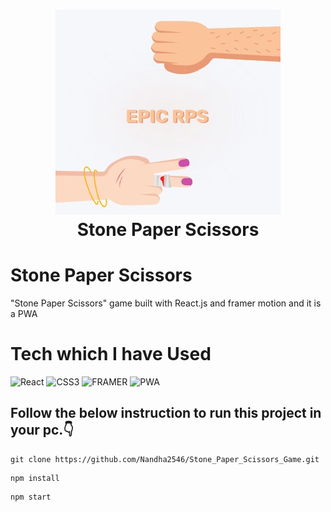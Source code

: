 <div align="center">
      <h1> <img src="./src/assets/start_img.jpeg"><br/>Stone Paper Scissors</h1>
</div>

# Stone Paper Scissors

"Stone Paper Scissors" game built with React.js and framer motion and it is a PWA

# Tech which I have Used

![React](https://img.shields.io/badge/react-%2320232a.svg?style=for-the-badge&logo=react&logoColor=%2361DAFB)
![CSS3](https://img.shields.io/badge/css3-%231572B6.svg?style=for-the-badge&logo=css3&logoColor=white)
![FRAMER](https://img.shields.io/badge/Framer-a2e?style=for-the-badge&logo=framer)
![PWA](https://img.shields.io/badge/PWA-F6C915?style=for-the-badge&logo=pwa&logoColor=black)

## Follow the below instruction to run this project in your pc.👇

```
git clone https://github.com/Nandha2546/Stone_Paper_Scissors_Game.git
```

```
npm install
```

```
npm start
```
